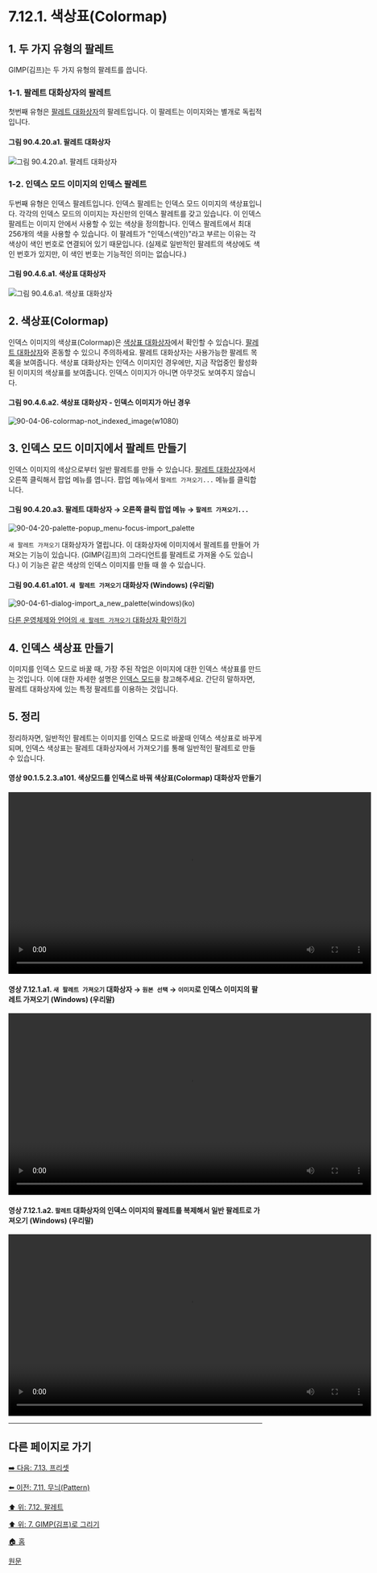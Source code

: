 # 7.12.1. 색상표(Colormap)
## 1. 두 가지 유형의 팔레트
GIMP(김프)는 두 가지 유형의 팔레트를 씁니다.

### 1-1. 팔레트 대화상자의 팔레트
첫번째 유형은 [팔레트 대화상자](./15-03-06-palettes-dialog.md)의 팔레트입니다. 이 팔레트는 이미지와는 별개로 독립적입니다.

#### 그림 90.4.20.a1. 팔레트 대화상자
![그림 90.4.20.a1. 팔레트 대화상자](https://github.com/wonder13662/gimp/assets/15767104/1f14c961-9eaa-4209-8d9f-1cd3ee9c393e)

### 1-2. 인덱스 모드 이미지의 인덱스 팔레트
두번째 유형은 인덱스 팔레트입니다. 인덱스 팔레트는 인덱스 모드 이미지의 색상표입니다. 각각의 인덱스 모드의 이미지는 자신만의 인덱스 팔레트를 갖고 있습니다. 이 인덱스 팔레트는 이미지 안에서 사용할 수 있는 색상을 정의합니다. 인덱스 팔레트에서 최대 256개의 색을 사용할 수 있습니다. 이 팔레트가 "인덱스(색인)"라고 부르는 이유는 각 색상이 색인 번호로 연결되어 있기 때문입니다. (실제로 일반적인 팔레트의 색상에도 색인 번호가 있지만, 이 색인 번호는 기능적인 의미는 없습니다.)

#### 그림 90.4.6.a1. 색상표 대화상자
![그림 90.4.6.a1. 색상표 대화상자](https://github.com/wonder13662/gimp/assets/15767104/e6fff5e0-f875-48d7-9d55-71a8c40ab677)

## 2. 색상표(Colormap)
인덱스 이미지의 색상표(Colormap)은 [색상표 대화상자](./15-02-04-colormap-dialog.md)에서 확인할 수 있습니다. [팔레트 대화상자](./15-03-06-palettes-dialog.md)와 혼동할 수 있으니 주의하세요. 팔레트 대화상자는 사용가능한 팔레트 목록을 보여줍니다. 색상표 대화상자는 인덱스 이미지인 경우에만, 지금 작업중인 활성화된 이미지의 색상표를 보여줍니다. 인덱스 이미지가 아니면 아무것도 보여주지 않습니다.

#### 그림 90.4.6.a2. 색상표 대화상자 - 인덱스 이미지가 아닌 경우
![90-04-06-colormap-not_indexed_image(w1080)](https://github.com/wonder13662/gimp/assets/15767104/01d022d2-7073-4ce2-a275-2e0f3f3c9c5b)

## 3. 인덱스 모드 이미지에서 팔레트 만들기
인덱스 이미지의 색상으로부터 일반 팔레트를 만들 수 있습니다. [팔레트 대화상자](./15-03-06-palettes-dialog.md)에서 오른쪽 클릭해서 팝업 메뉴를 엽니다. 팝업 메뉴에서 `팔레트 가져오기...` 메뉴를 클릭합니다. 

#### 그림 90.4.20.a3. 팔레트 대화상자 → 오른쪽 클릭 팝업 메뉴 → `팔레트 가져오기...`
![90-04-20-palette-popup_menu-focus-import_palette](https://github.com/wonder13662/gimp/assets/15767104/e2af3336-3ac1-40a7-8980-fdbdb558936d)

`새 팔레트 가져오기` 대화상자가 열립니다. 이 대화상자에 이미지에서 팔레트를 만들어 가져오는 기능이 있습니다. (GIMP(김프)의 그라디언트를 팔레트로 가져올 수도 있습니다.) 이 기능은 같은 색상의 인덱스 이미지를 만들 때 쓸 수 있습니다.

#### 그림 90.4.61.a101. `새 팔레트 가져오기` 대화상자 (Windows) (우리말)
![90-04-61-dialog-import_a_new_palette(windows)(ko)](https://github.com/wonder13662/gimp/assets/15767104/7332d337-2901-4f96-88ab-0859849d7246)

[다른 운영체제와 언어의 `새 팔레트 가져오기` 대화상자 확인하기](./90-04-61-import_a_new_palette.md)

## 4. 인덱스 색상표 만들기
이미지를 인덱스 모드로 바꿀 때, 가장 주된 작업은 이미지에 대한 인덱스 색상표를 만드는 것입니다. 이에 대한 자세한 설명은 [인덱스 모드](./16-06-06-indexed-mode.md)을 참고해주세요. 간단히 말하자면, 팔레트 대화상자에 있는 특정 팔레트를 이용하는 것입니다.

## 5. 정리
정리하자면, 일반적인 팔레트는 이미지를 인덱스 모드로 바꿀때 인덱스 색상표로 바꾸게 되며, 인덱스 색상표는 팔레트 대화상자에서 가져오기를 통해 일반적인 팔레트로 만들 수 있습니다.

#### 영상 90.1.5.2.3.a101. 색상모드를 인덱스로 바꿔 색상표(Colormap) 대화상자 만들기
<video controls="controls" width="720" environment="MacOS:Sonoma 14.2.1 GIMP 2.10.36" src="https://github.com/wonder13662/gimp/assets/15767104/e1b86121-19a0-4830-b091-c3a2db7e6d72"></video>

#### 영상 7.12.1.a1. `새 팔레트 가져오기` 대화상자 → `원본 선택`  → `이미지`로 인덱스 이미지의 팔레트 가져오기 (Windows) (우리말)
<video controls="controls" width="720" src="https://github.com/wonder13662/gimp/assets/15767104/d1bb72ed-5cec-4607-b802-b667f74bb76a"></video>

#### 영상 7.12.1.a2. `팔레트` 대화상자의 인덱스 이미지의 팔레트를 복제해서 일반 팔레트로 가져오기 (Windows) (우리말)
<video controls="controls" width="720" src="https://github.com/wonder13662/gimp/assets/15767104/303fc516-4d4e-4c34-9530-81b2bb0ffedd"></video>

***

## 다른 페이지로 가기
[➡️ 다음: 7.13. 프리셋](./07-13-presets.md)

[⬅️ 이전: 7.11. 무늬(Pattern)](./07-11-patterns.md)

[⬆️ 위: 7.12. 팔레트](./07-12-00-palettes.md)

[⬆️ 위: 7. GIMP(김프)로 그리기](./07-00-painting-with-gimp.md)

[🏠 홈](./00-home.md)

[원문](https://docs.gimp.org/2.10/ko/gimp-concepts-palettes.html#idm5092)